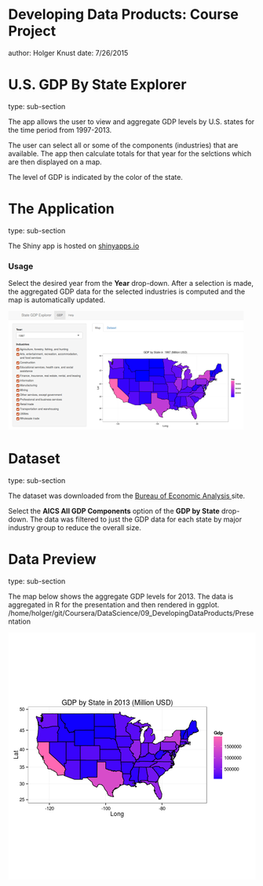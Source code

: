 Developing Data Products: Course Project
========================================================
author: Holger Knust
date: 7/26/2015

U.S. GDP By State Explorer
========================================================
type: sub-section

The app allows the user to view and aggregate GDP levels 
by U.S. states for the time period from 1997-2013. 

The user can select all or some of the components 
(industries) that are available. The app then calculate totals 
for that year for the selctions which are then displayed on a 
map. 

The level of GDP is indicated by the color of the state.

The Application
========================================================
type: sub-section

The Shiny app is hosted on [shinyapps.io](https://hknust.shinyapps.io/Project)

### Usage
Select the desired year from the **Year** drop-down. After a selection is made, the aggregated GDP data for the selected industries is computed and the map is automatically updated.

![Screenshot](Screenshot.png)


Dataset
========================================================
type: sub-section

The dataset was downloaded from the [Bureau of Economic Analysis ](http://www.bea.gov/regional/downloadzip.cfm) site. 

Select the **AICS All GDP Components** option of the **GDP by State** drop-down. The data was filtered to just the GDP data for each state by major industry group to reduce the overall size.

Data Preview
========================================================
type: sub-section

The map below shows the aggregate GDP levels for 2013. The data is aggregated in R for the presentation and then rendered in 
ggplot.
/home/holger/git/Coursera/DataScience/09_DevelopingDataProducts/Presentation

![plot of chunk unnamed-chunk-1](Presentation-figure/unnamed-chunk-1-1.png) 

